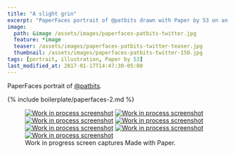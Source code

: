 ```yaml
---
title: "A slight grin"
excerpt: "PaperFaces portrait of @patbits drawn with Paper by 53 on an iPad."
image: 
  path: &image /assets/images/paperfaces-patbits-twitter.jpg 
  feature: *image
  teaser: /assets/images/paperfaces-patbits-twitter-teaser.jpg
  thumbnail: /assets/images/paperfaces-patbits-twitter-150.jpg
tags: [portrait, illustration, Paper by 53]
last_modified_at: 2017-01-17T14:47:30-05:00
---
```


PaperFaces portrait of [@patbits](http://twitter.com/patbits).

{% include boilerplate/paperfaces-2.md %}

<figure class="third">
  <a href="/assets/images/paperfaces-patbits-process-1-lg.jpg"><img src="/assets/images/paperfaces-patbits-process-1-600.jpg" alt="Work in process screenshot"></a>
  <a href="/assets/images/paperfaces-patbits-process-2-lg.jpg"><img src="/assets/images/paperfaces-patbits-process-2-600.jpg" alt="Work in process screenshot"></a>
  <a href="/assets/images/paperfaces-patbits-process-3-lg.jpg"><img src="/assets/images/paperfaces-patbits-process-3-600.jpg" alt="Work in process screenshot"></a>
  <a href="/assets/images/paperfaces-patbits-process-4-lg.jpg"><img src="/assets/images/paperfaces-patbits-process-4-600.jpg" alt="Work in process screenshot"></a>
  <a href="/assets/images/paperfaces-patbits-process-5-lg.jpg"><img src="/assets/images/paperfaces-patbits-process-5-600.jpg" alt="Work in process screenshot"></a>
  <a href="/assets/images/paperfaces-patbits-process-6-lg.jpg"><img src="/assets/images/paperfaces-patbits-process-6-600.jpg" alt="Work in process screenshot"></a>
  <a href="/assets/images/paperfaces-patbits-process-7-lg.jpg"><img src="/assets/images/paperfaces-patbits-process-7-600.jpg" alt="Work in process screenshot"></a>
  <figcaption>Work in progress screen captures Made with Paper.</figcaption>
</figure>
